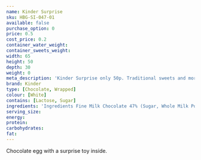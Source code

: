 ```yaml
---
name: Kinder Surprise
sku: HBG-SI-047-01
available: false
purchase_option: 0
price: 0.5
cost_price: 0.2
container_water_weight: 
container_sweets_weight: 
width: 65
height: 50
depth: 30
weight: 0
meta_description: 'Kinder Surprise only 50p. Traditional sweets and more at Humbugs Confectionery Store. Specialists in satisfying your sweet tooth!'
brand: Kinder
type: [Chocolate, Wrapped]
colour: [White]
contains: [Lactose, Sugar]
ingredients: 'Ingredients Fine Milk Chocolate 47% (Sugar, Whole Milk Powder, Cocoa Butter, Cocoa Mass. Emulsifier: Lecithins (Soya); Vanillin), Skimmed Milk Powder, Sugar, Vegetable Fat, Concentrated Butter. Emulsifier: Lecithins (Soya), Vanillin.'
serving_size: 
energy: 
protein: 
carbohydrates: 
fat: 
---
```

Chocolate egg with a surprise toy inside.